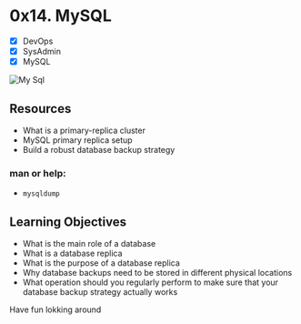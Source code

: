 # 0x14. MySQL
- [x] DevOps
- [x] SysAdmin
- [x] MySQL

![My Sql](https://s3.amazonaws.com/intranet-projects-files/holbertonschool-sysadmin_devops/280/KkrkDHT.png)

## Resources
* What is a primary-replica cluster
* MySQL primary replica setup
* Build a robust database backup strategy

### man or help:
* ```mysqldump```

## Learning Objectives
* What is the main role of a database
* What is a database replica
* What is the purpose of a database replica
* Why database backups need to be stored in different physical locations
* What operation should you regularly perform to make sure that your database backup strategy actually works

Have fun lokking around
